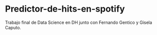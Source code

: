 # Predictor-de-hits-en-spotify
Trabajo final de Data Science en DH junto con Fernando Gentico y Gisela Caputo.
